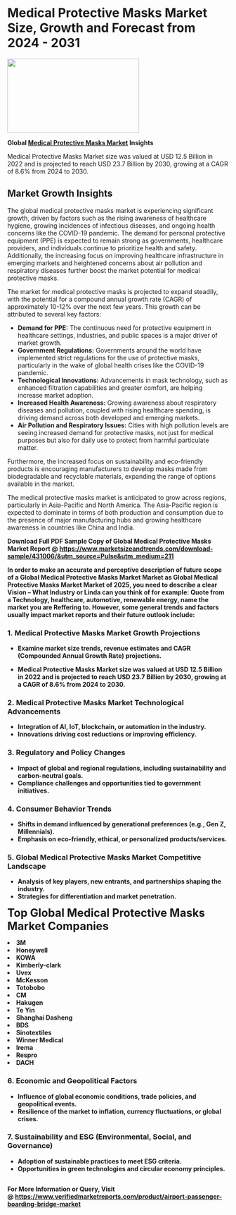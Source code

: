 <H1>Medical Protective Masks Market Size, Growth and Forecast from 2024 - 2031</H1><img class="aligncenter size-medium wp-image-584254" src="https://thirdeyenews.in/wp-content/uploads/2024/09/Global-Market-Research-300x168.jpeg" alt="" width="300" height="168" /><p><strong>Global&nbsp;<a href="https://www.marketsizeandtrends.com/download-sample/431006/&amp;utm_source=Pulse&amp;utm_medium=211">Medical Protective Masks Market</a> Insights</strong></p><p>Medical Protective Masks Market size was valued at USD 12.5 Billion in 2022 and is projected to reach USD 23.7 Billion by 2030, growing at a CAGR of 8.6% from 2024 to 2030.</p><p><h2>Market Growth Insights</h2> <p>The global medical protective masks market is experiencing significant growth, driven by factors such as the rising awareness of healthcare hygiene, growing incidences of infectious diseases, and ongoing health concerns like the COVID-19 pandemic. The demand for personal protective equipment (PPE) is expected to remain strong as governments, healthcare providers, and individuals continue to prioritize health and safety. Additionally, the increasing focus on improving healthcare infrastructure in emerging markets and heightened concerns about air pollution and respiratory diseases further boost the market potential for medical protective masks.</p> <p><strong></strong></p> <p>The market for medical protective masks is projected to expand steadily, with the potential for a compound annual growth rate (CAGR) of approximately 10-12% over the next few years. This growth can be attributed to several key factors:</p> <ul> <li><strong>Demand for PPE:</strong> The continuous need for protective equipment in healthcare settings, industries, and public spaces is a major driver of market growth.</li> <li><strong>Government Regulations:</strong> Governments around the world have implemented strict regulations for the use of protective masks, particularly in the wake of global health crises like the COVID-19 pandemic.</li> <li><strong>Technological Innovations:</strong> Advancements in mask technology, such as enhanced filtration capabilities and greater comfort, are helping increase market adoption.</li> <li><strong>Increased Health Awareness:</strong> Growing awareness about respiratory diseases and pollution, coupled with rising healthcare spending, is driving demand across both developed and emerging markets.</li> <li><strong>Air Pollution and Respiratory Issues:</strong> Cities with high pollution levels are seeing increased demand for protective masks, not just for medical purposes but also for daily use to protect from harmful particulate matter.</li> </ul> <p>Furthermore, the increased focus on sustainability and eco-friendly products is encouraging manufacturers to develop masks made from biodegradable and recyclable materials, expanding the range of options available in the market.</p> <p>The medical protective masks market is anticipated to grow across regions, particularly in Asia-Pacific and North America. The Asia-Pacific region is expected to dominate in terms of both production and consumption due to the presence of major manufacturing hubs and growing healthcare awareness in countries like China and India.</p> <p><strong></p><p><span class=""><strong>Download Full PDF Sample Copy of Global Medical Protective Masks Market Report</strong> @ <a href="https://www.marketsizeandtrends.com/download-sample/431006/&amp;utm_source=Pulse&amp;utm_medium=211" target="_blank">https://www.marketsizeandtrends.com/download-sample/431006/&amp;utm_source=Pulse&amp;utm_medium=211</a></span></p><p>In order to make an accurate and perceptive description of future scope of a Global&nbsp;Medical Protective Masks Market Market as Global&nbsp;Medical Protective Masks Market Market of 2025, you need to describe a clear Vision &ndash; What Industry or Linda can you think of for example: Quote from a Technology, healthcare, automotive, renewable energy, name the market you are Reffering to. However, some general trends and factors usually impact market reports and their future outlook include:</p><h3>1.&nbsp;<strong>Medical Protective Masks Market Growth Projections</strong></h3><ul><li>Examine market size trends, revenue estimates and CAGR (Compounded Annual Growth Rate) projections.</li><li><p>Medical Protective Masks Market size was valued at USD 12.5 Billion in 2022 and is projected to reach USD 23.7 Billion by 2030, growing at a CAGR of 8.6% from 2024 to 2030.</p></li></ul><h3>2.&nbsp;<strong>Medical Protective Masks Market Technological Advancements</strong></h3><ul><li>Integration of AI, IoT, blockchain, or automation in the industry.</li><li>Innovations driving cost reductions or improving efficiency.</li></ul><h3>3.&nbsp;<strong>Regulatory and Policy Changes</strong></h3><ul><li>Impact of global and regional regulations, including sustainability and carbon-neutral goals.</li><li>Compliance challenges and opportunities tied to government initiatives.</li></ul><h3>4.&nbsp;<strong>Consumer Behavior Trends</strong></h3><ul><li>Shifts in demand influenced by generational preferences (e.g., Gen Z, Millennials).</li><li>Emphasis on eco-friendly, ethical, or personalized products/services.</li></ul><h3>5.&nbsp;<strong>Global Medical Protective Masks Market Competitive Landscape</strong></h3><ul><li>Analysis of key players, new entrants, and partnerships shaping the industry.</li><li>Strategies for differentiation and market penetration.</li></ul><p data-pm-slice="1 1 []"><span style="color: inherit; font-family: inherit; font-size: 25px;">Top Global Medical Protective Masks Market Companies</span></p><div class="" data-test-id=""><p><li>3M</li><li> Honeywell</li><li> KOWA</li><li> Kimberly-clark</li><li> Uvex</li><li> McKesson</li><li> Totobobo</li><li> CM</li><li> Hakugen</li><li> Te Yin</li><li> Shanghai Dasheng</li><li> BDS</li><li> Sinotextiles</li><li> Winner Medical</li><li> Irema</li><li> Respro</li><li> DACH</li></p></div><h3>6.&nbsp;<strong>Economic and Geopolitical Factors</strong></h3><ul><li>Influence of global economic conditions, trade policies, and geopolitical events.</li><li>Resilience of the market to inflation, currency fluctuations, or global crises.</li></ul><h3>7.&nbsp;<strong>Sustainability and ESG (Environmental, Social, and Governance)</strong></h3><ul><li>Adoption of sustainable practices to meet ESG criteria.</li><li>Opportunities in green technologies and circular economy principles.</li></ul><h2><strong style="font-size: 14px;">For More Information or Query, Visit @&nbsp;</strong><a style="background-color: #ffffff; font-size: 14px;" href="https://www.marketsizeandtrends.com/report/medical-protective-masks-market/" target="_blank">https://www.verifiedmarketreports.com/product/airport-passenger-boarding-bridge-market</a></h2>

